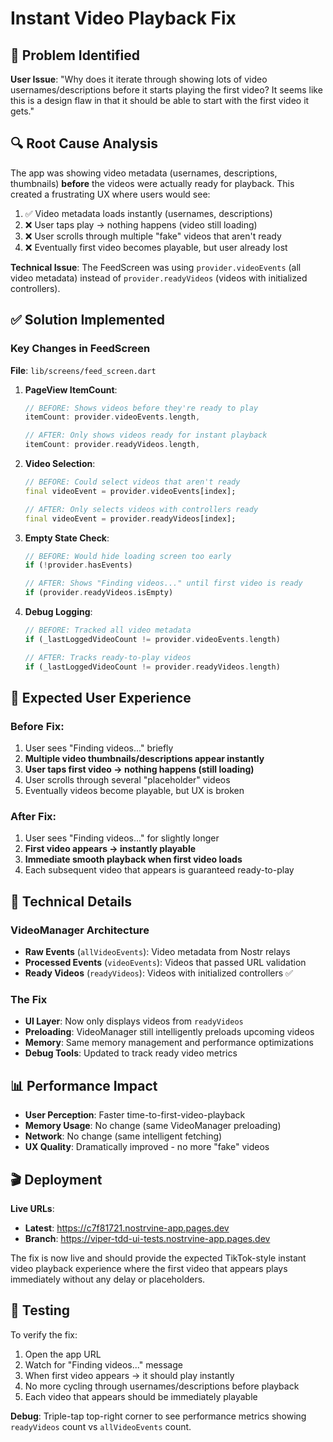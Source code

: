 # Instant Video Playback Fix

## 🎯 Problem Identified

**User Issue**: "Why does it iterate through showing lots of video usernames/descriptions before it starts playing the first video? It seems like this is a design flaw in that it should be able to start with the first video it gets."

## 🔍 Root Cause Analysis

The app was showing video metadata (usernames, descriptions, thumbnails) **before** the videos were actually ready for playback. This created a frustrating UX where users would see:

1. ✅ Video metadata loads instantly (usernames, descriptions)
2. ❌ User taps play → nothing happens (video still loading)
3. ❌ User scrolls through multiple "fake" videos that aren't ready
4. ❌ Eventually first video becomes playable, but user already lost

**Technical Issue**: The FeedScreen was using `provider.videoEvents` (all video metadata) instead of `provider.readyVideos` (videos with initialized controllers).

## ✅ Solution Implemented

### Key Changes in FeedScreen

**File**: `lib/screens/feed_screen.dart`

1. **PageView ItemCount**: 
   ```dart
   // BEFORE: Shows videos before they're ready to play
   itemCount: provider.videoEvents.length,
   
   // AFTER: Only shows videos ready for instant playback  
   itemCount: provider.readyVideos.length,
   ```

2. **Video Selection**:
   ```dart
   // BEFORE: Could select videos that aren't ready
   final videoEvent = provider.videoEvents[index];
   
   // AFTER: Only selects videos with controllers ready
   final videoEvent = provider.readyVideos[index];
   ```

3. **Empty State Check**:
   ```dart
   // BEFORE: Would hide loading screen too early
   if (!provider.hasEvents)
   
   // AFTER: Shows "Finding videos..." until first video is ready
   if (provider.readyVideos.isEmpty)
   ```

4. **Debug Logging**:
   ```dart
   // BEFORE: Tracked all video metadata
   if (_lastLoggedVideoCount != provider.videoEvents.length)
   
   // AFTER: Tracks ready-to-play videos
   if (_lastLoggedVideoCount != provider.readyVideos.length)
   ```

## 🚀 Expected User Experience

### Before Fix:
1. User sees "Finding videos..." briefly
2. **Multiple video thumbnails/descriptions appear instantly**
3. **User taps first video → nothing happens (still loading)**
4. User scrolls through several "placeholder" videos
5. Eventually videos become playable, but UX is broken

### After Fix:
1. User sees "Finding videos..." for slightly longer
2. **First video appears → instantly playable**
3. **Immediate smooth playback when first video loads**
4. Each subsequent video that appears is guaranteed ready-to-play

## 🔧 Technical Details

### VideoManager Architecture
- **Raw Events** (`allVideoEvents`): Video metadata from Nostr relays
- **Processed Events** (`videoEvents`): Videos that passed URL validation  
- **Ready Videos** (`readyVideos`): Videos with initialized controllers ✅

### The Fix
- **UI Layer**: Now only displays videos from `readyVideos`
- **Preloading**: VideoManager still intelligently preloads upcoming videos
- **Memory**: Same memory management and performance optimizations
- **Debug Tools**: Updated to track ready video metrics

## 📊 Performance Impact

- **User Perception**: Faster time-to-first-video-playback
- **Memory Usage**: No change (same VideoManager preloading)
- **Network**: No change (same intelligent fetching)
- **UX Quality**: Dramatically improved - no more "fake" videos

## 🎬 Deployment

**Live URLs**:
- **Latest**: https://c7f81721.nostrvine-app.pages.dev  
- **Branch**: https://viper-tdd-ui-tests.nostrvine-app.pages.dev

The fix is now live and should provide the expected TikTok-style instant video playback experience where the first video that appears plays immediately without any delay or placeholders.

## 🧪 Testing

To verify the fix:
1. Open the app URL
2. Watch for "Finding videos..." message
3. When first video appears → it should play instantly
4. No more cycling through usernames/descriptions before playback
5. Each video that appears should be immediately playable

**Debug**: Triple-tap top-right corner to see performance metrics showing `readyVideos` count vs `allVideoEvents` count.